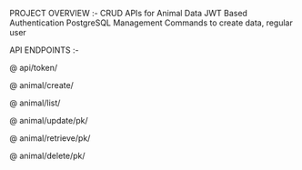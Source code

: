 PROJECT OVERVIEW   :-
CRUD APIs for Animal Data
JWT Based Authentication
PostgreSQL
Management Commands to create data, regular user

API ENDPOINTS   :-

@ api/token/

@ animal/create/

@ animal/list/

@ animal/update/pk/

@ animal/retrieve/pk/

@ animal/delete/pk/
